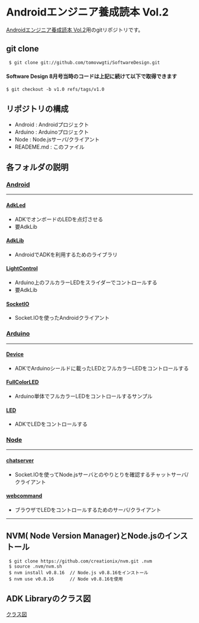 # Androidエンジニア養成読本 Vol.2
[Androidエンジニア養成読本 Vol.2](http://gihyo.jp/book/2013/978-4-7741-5888-4)用のgitリポジトリです。

## git clone
```
 $ git clone git://github.com/tomovwgti/SoftwareDesign.git
```

#### Software Design 8月号当時のコードは上記に続けて以下で取得できます
```$ git checkout -b v1.0 refs/tags/v1.0```
## リポジトリの構成

- Android : Androidプロジェクト
- Arduino : Arduinoプロジェクト
- Node : Node.jsサーバ/クライアント
- READEME.md : このファイル

## 各フォルダの説明
### [Android](https://github.com/tomovwgti/SoftwareDesign/tree/master/Android)
***
#### [AdkLed](https://github.com/tomovwgti/SoftwareDesign/tree/master/Android/AdkLed)
- ADKでオンボードのLEDを点灯させる
- 要AdkLib

#### [AdkLib](https://github.com/tomovwgti/SoftwareDesign/tree/master/Android/AdkLib)
- AndroidでADKを利用するためのライブラリ

#### [LightControl](https://github.com/tomovwgti/SoftwareDesign/tree/master/Android/LightControl)
- Arduino上のフルカラーLEDをスライダーでコントロールする
- 要AdkLib

#### [SocketIO](https://github.com/tomovwgti/SoftwareDesign/tree/master/Android/SocketIO)
- Socket.IOを使ったAndroidクライアント


### [Arduino](https://github.com/tomovwgti/SoftwareDesign/tree/master/Arduino)
***
#### [Device](https://github.com/tomovwgti/SoftwareDesign/tree/master/Arduino/Device)
- ADKでArduinoシールドに載ったLEDとフルカラーLEDをコントロールする

#### [FullColorLED](https://github.com/tomovwgti/SoftwareDesign/tree/master/Arduino/FullColorLED)
- Arduino単体でフルカラーLEDをコントロールするサンプル

#### [LED](https://github.com/tomovwgti/SoftwareDesign/tree/master/Arduino/LED)
- ADKでLEDをコントロールする

### [Node](https://github.com/tomovwgti/SoftwareDesign/tree/master/Node)
***
#### [chatserver](https://github.com/tomovwgti/SoftwareDesign/tree/master/Node/chatserver)
- Socket.IOを使ってNode.jsサーバとのやりとりを確認するチャットサーバ/クライアント

#### [webcommand](https://github.com/tomovwgti/SoftwareDesign/tree/master/Node/webcommand)
- ブラウザでLEDをコントロールするためのサーバ/クライアント

***

## NVM( Node Version Manager)とNode.jsのインストール
```
 $ git clone https://github.com/creationix/nvm.git .nvm
 $ source .nvm/nvm.sh
 $ nvm install v0.8.16  // Node.js v0.8.16をインストール
 $ nvm use v0.8.16      // Node v0.8.16を使用
```

## ADK Libraryのクラス図
[クラス図](https://github.com/tomovwgti/SoftwareDesign/blob/master/class.png)